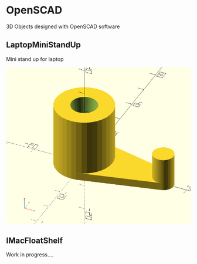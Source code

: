 # OpenSCAD
3D Objects designed with OpenSCAD software

## LaptopMiniStandUp
Mini stand up for laptop

![OpenSCAD design laptop mini stand up](./LaptopMiniStandUp/LaptopUpCylinders.png)

## IMacFloatShelf
Work in progress....

